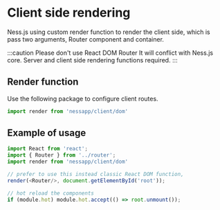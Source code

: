 # Client side rendering

Ness.js using custom render function to render the client side, which is pass two arguments, Router component and container.

:::caution Please don't use React DOM Router
It will conflict with Ness.js core. Server and client side rendering functions required.
:::

## Render function

Use the following package to configure client routes.

```jsx title='Use this rendering engine to render'
import render from 'nessapp/client/dom'
```

## Example of usage

```javascript title='./src/client/index.js' showLineNumbers
import React from 'react';
import { Router } from '../router';
import render from 'nessapp/client/dom'

// prefer to use this instead classic React DOM function,
render(<Router/>, document.getElementById('root'));

// hot reload the components
if (module.hot) module.hot.accept(() => root.unmount());
```
